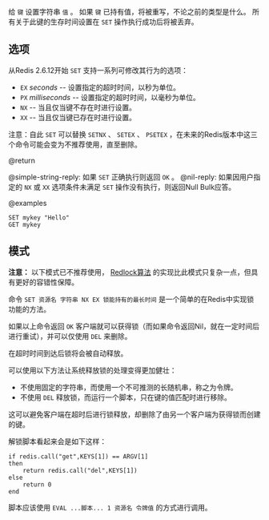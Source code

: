 给 `键` 设置字符串 `值` 。
如果 `键` 已持有值，将被重写，不论之前的类型是什么。
所有关于此键的生存时间设置在 `SET` 操作执行成功后将被丢弃。

## 选项

从Redis 2.6.12开始 `SET` 支持一系列可修改其行为的选项：

* `EX` *seconds* -- 设置指定的超时时间，以秒为单位。
* `PX` *milliseconds* -- 设置指定的超时时间，以毫秒为单位。
* `NX` -- 当且仅当键不存在时进行设置。
* `XX` -- 当且仅当键已存在时进行设置。

注意：自此 `SET` 可以替换 `SETNX` 、 `SETEX` 、 `PSETEX` ，在未来的Redis版本中这三个命令可能会变为不推荐使用，直至删除。

@return

@simple-string-reply: 如果 `SET` 正确执行则返回 `OK` 。
@nil-reply: 如果因用户指定的 `NX` 或 `XX` 选项条件未满足 `SET` 操作没有执行，则返回Null Bulk应答。

@examples

```cli
SET mykey "Hello"
GET mykey
```

## 模式

**注意：** 以下模式已不推荐使用，  [Redlock算法](http://redis.io/topics/distlock) 的实现比此模式只复杂一点，但具有更好的容错性保障。

命令 `SET 资源名 字符串 NX EX 锁能持有的最长时间` 是一个简单的在Redis中实现锁功能的方法。

如果以上命令返回 `OK` 客户端就可以获得锁（而如果命令返回Nil，就在一定时间后进行重试），并可以仅使用 `DEL` 来删除。

在超时时间到达后锁将会被自动释放。

可以使用以下方法让系统释放锁的处理变得更加健壮：

* 不使用固定的字符串，而使用一个不可推测的长随机串，称之为令牌。
* 不使用 `DEL` 释放锁，而运行一个脚本，只在键的值匹配时进行移除。

这可以避免客户端在超时后进行锁释放，却删除了由另一个客户端为获得锁而创建的键。

解锁脚本看起来会是如下这样：

    if redis.call("get",KEYS[1]) == ARGV[1]
    then
        return redis.call("del",KEYS[1])
    else
        return 0
    end

脚本应该使用 `EVAL ...脚本... 1 资源名 令牌值` 的方式进行调用。
